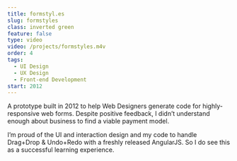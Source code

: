 ```yaml
---
title: formstyl.es
slug: formstyles
class: inverted green
feature: false
type: video
video: /projects/formstyles.m4v
order: 4
tags:
  - UI Design
  - UX Design
  - Front-end Development
start: 2012
---
```

A prototype built in 2012 to help Web Designers generate code for highly-responsive web forms. Despite positive feedback, I didn’t understand enough about business to find a viable payment model.

I’m proud of the UI and interaction design and my code to handle Drag+Drop & Undo+Redo with a freshly released AngularJS. So I do see this as a successful learning experience.